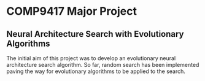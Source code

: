 # COMP9417 Major Project
## Neural Architecture Search with Evolutionary Algorithms

The initial aim of this project was to develop an evolutionary neural architecture search algorithm. So far, random search has been implemented paving the way for evolutionary algorithms to be applied to the search.
